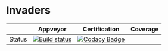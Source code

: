 # Invaders

||Appveyor|Certification|Coverage|
|:---:|:---:|:---:|:---:|
|Status|[![Build status](https://ci.appveyor.com/api/projects/status/vytvu9w79i2lhavu?svg=true)](https://ci.appveyor.com/project/AlexS98/invaders)|[![Codacy Badge](https://api.codacy.com/project/badge/Grade/78a7b973d92249f09fb82fd8e2c62ae3)](https://www.codacy.com/app/AlexS98/Invaders?utm_source=github.com&amp;utm_medium=referral&amp;utm_content=AlexS98/Invaders&amp;utm_campaign=Badge_Grade)||
